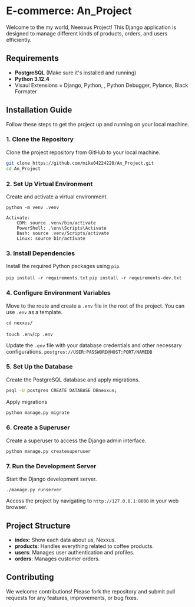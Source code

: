 E-commerce: An_Project
===========

Welcome to the my world, Neexxus Project! This Django application is designed to manage different kinds of products, orders, and users efficiently.

Requirements
------------

*   **PostgreSQL** (Make sure it's installed and running)
*   **Python 3.12.4**
*   Visaul Extensions = Django, Python, , Python Debugger, Pylance, Black Formater

Installation Guide
------------------

Follow these steps to get the project up and running on your local machine.

### 1\. Clone the Repository

Clone the project repository from GitHub to your local machine.

```bash
git clone https://github.com/mike04224220/An_Project.git
cd An_Project
```

### 2\. Set Up Virtual Environment

Create and activate a virtual environment.


```Terminal
python -m venv .venv

Activate:
    CDM: source .venv/bin/activate 
    PowerShell: .\env\Scripts\Activate
    Bash: source .venv/Scripts/activate
    Linux: source bin/activate
```

### 3\. Install Dependencies

Install the required Python packages using `pip`.

`pip install -r requirements.txt`
`pip install -r requirements-dev.txt`

### 4\. Configure Environment Variables

Move to the route and create a `.env` file in the root of the project. You can use `.env` as a template.

`cd nexxus/`

`touch .env`/`cp .env`

Update the `.env` file with your database credentials and other necessary configurations.
`postgres://USER:PASSWORD@HOST:PORT/NAMEDB`

### 5\. Set Up the Database

Create the PostgreSQL database and apply migrations.

```bash
psql -U postgres CREATE DATABASE DBnexxus;
```
Apply migrations 

```bash
python manage.py migrate
```

### 6\. Create a Superuser

Create a superuser to access the Django admin interface.


```
python manage.py createsuperuser
```

### 7\. Run the Development Server

Start the Django development server.

```
./manage.py runserver
```

Access the project by navigating to `http://127.0.0.1:8000` in your web browser.

Project Structure
-----------------

*   **index**: Show each data about us, Nexxus.
*   **products**: Handles everything related to coffee products.
*   **users**: Manages user authentication and profiles.
*   **orders**: Manages customer orders.

Contributing
------------

We welcome contributions! Please fork the repository and submit pull requests for any features, improvements, or bug fixes.
